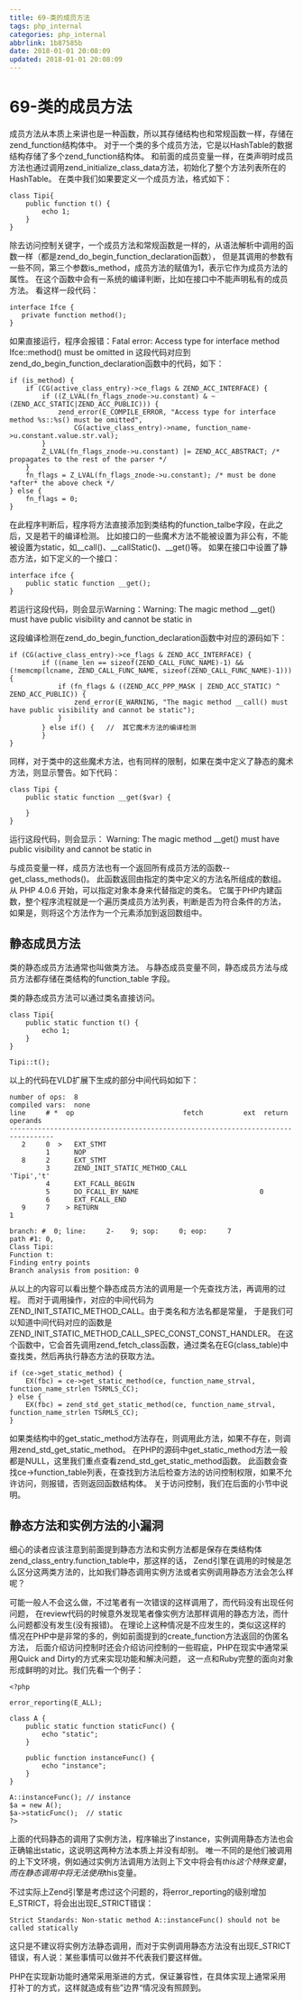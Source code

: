 ```yaml
---
title: 69-类的成员方法
tags: php_internal
categories: php_internal
abbrlink: 1b87585b
date: 2018-01-01 20:08:09
updated: 2018-01-01 20:08:09
---
```


# 69-类的成员方法
成员方法从本质上来讲也是一种函数，所以其存储结构也和常规函数一样，存储在zend_function结构体中。 对于一个类的多个成员方法，它是以HashTable的数据结构存储了多个zend_function结构体。 和前面的成员变量一样，在类声明时成员方法也通过调用zend_initialize_class_data方法，初始化了整个方法列表所在的HashTable。 在类中我们如果要定义一个成员方法，格式如下：

    class Tipi{
        public function t() {
            echo 1;
        }
    }

除去访问控制关键字，一个成员方法和常规函数是一样的，从语法解析中调用的函数一样（都是zend_do_begin_function_declaration函数）， 但是其调用的参数有一些不同，第三个参数is_method，成员方法的赋值为1，表示它作为成员方法的属性。 在这个函数中会有一系统的编译判断，比如在接口中不能声明私有的成员方法。 看这样一段代码：

    interface Ifce {
       private function method();
    }

如果直接运行，程序会报错：Fatal error: Access type for interface method Ifce::method() must be omitted in 这段代码对应到zend_do_begin_function_declaration函数中的代码，如下：

    if (is_method) {
        if (CG(active_class_entry)->ce_flags & ZEND_ACC_INTERFACE) {
            if ((Z_LVAL(fn_flags_znode->u.constant) & ~(ZEND_ACC_STATIC|ZEND_ACC_PUBLIC))) {
                zend_error(E_COMPILE_ERROR, "Access type for interface method %s::%s() must be omitted",
                    CG(active_class_entry)->name, function_name->u.constant.value.str.val);
            }
            Z_LVAL(fn_flags_znode->u.constant) |= ZEND_ACC_ABSTRACT; /* propagates to the rest of the parser */
        }
        fn_flags = Z_LVAL(fn_flags_znode->u.constant); /* must be done *after* the above check */
    } else {
        fn_flags = 0;
    }

在此程序判断后，程序将方法直接添加到类结构的function_talbe字段，在此之后，又是若干的编译检测。 比如接口的一些魔术方法不能被设置为非公有，不能被设置为static，如__call()、__callStatic()、__get()等。 如果在接口中设置了静态方法，如下定义的一个接口：

    interface ifce {
        public static function __get();
    }

若运行这段代码，则会显示Warning：Warning: The magic method __get() must have public visibility and cannot be static in

这段编译检测在zend_do_begin_function_declaration函数中对应的源码如下：

    if (CG(active_class_entry)->ce_flags & ZEND_ACC_INTERFACE) {
            if ((name_len == sizeof(ZEND_CALL_FUNC_NAME)-1) && (!memcmp(lcname, ZEND_CALL_FUNC_NAME, sizeof(ZEND_CALL_FUNC_NAME)-1))) {
                if (fn_flags & ((ZEND_ACC_PPP_MASK | ZEND_ACC_STATIC) ^ ZEND_ACC_PUBLIC)) {
                    zend_error(E_WARNING, "The magic method __call() must have public visibility and cannot be static");
                }
            } else if() {   //  其它魔术方法的编译检测
            }
    }

同样，对于类中的这些魔术方法，也有同样的限制，如果在类中定义了静态的魔术方法，则显示警告。如下代码：

    class Tipi {
        public static function __get($var) {

        }
    }

运行这段代码，则会显示： Warning: The magic method __get() must have public visibility and cannot be static in

与成员变量一样，成员方法也有一个返回所有成员方法的函数--get_class_methods()。 此函数返回由指定的类中定义的方法名所组成的数组。 从 PHP 4.0.6 开始，可以指定对象本身来代替指定的类名。 它属于PHP内建函数，整个程序流程就是一个遍历类成员方法列表，判断是否为符合条件的方法， 如果是，则将这个方法作为一个元素添加到返回数组中。
## 静态成员方法

类的静态成员方法通常也叫做类方法。 与静态成员变量不同，静态成员方法与成员方法都存储在类结构的function_table 字段。

类的静态成员方法可以通过类名直接访问。

    class Tipi{
        public static function t() {
            echo 1;
        }
    }

    Tipi::t();

以上的代码在VLD扩展下生成的部分中间代码如如下：

    number of ops:  8
    compiled vars:  none
    line     # *  op                           fetch          ext  return  operands
    ---------------------------------------------------------------------------------
       2     0  >   EXT_STMT
             1      NOP
       8     2      EXT_STMT
             3      ZEND_INIT_STATIC_METHOD_CALL                             'Tipi','t'
             4      EXT_FCALL_BEGIN
             5      DO_FCALL_BY_NAME                              0
             6      EXT_FCALL_END
       9     7    > RETURN                                                   1

    branch: #  0; line:     2-    9; sop:     0; eop:     7
    path #1: 0,
    Class Tipi:
    Function t:
    Finding entry points
    Branch analysis from position: 0

从以上的内容可以看出整个静态成员方法的调用是一个先查找方法，再调用的过程。 而对于调用操作，对应的中间代码为 ZEND_INIT_STATIC_METHOD_CALL。由于类名和方法名都是常量， 于是我们可以知道中间代码对应的函数是ZEND_INIT_STATIC_METHOD_CALL_SPEC_CONST_CONST_HANDLER。 在这个函数中，它会首先调用zend_fetch_class函数，通过类名在EG(class_table)中查找类，然后再执行静态方法的获取方法。

    if (ce->get_static_method) {
        EX(fbc) = ce->get_static_method(ce, function_name_strval, function_name_strlen TSRMLS_CC);
    } else {
        EX(fbc) = zend_std_get_static_method(ce, function_name_strval, function_name_strlen TSRMLS_CC);
    }

如果类结构中的get_static_method方法存在，则调用此方法，如果不存在，则调用zend_std_get_static_method。 在PHP的源码中get_static_method方法一般都是NULL，这里我们重点查看zend_std_get_static_method函数。 此函数会查找ce->function_table列表，在查找到方法后检查方法的访问控制权限，如果不允许访问，则报错，否则返回函数结构体。 关于访问控制，我们在后面的小节中说明。
## 静态方法和实例方法的小漏洞

细心的读者应该注意到前面提到静态方法和实例方法都是保存在类结构体zend_class_entry.function_table中，那这样的话， Zend引擎在调用的时候是怎么区分这两类方法的，比如我们静态调用实例方法或者实例调用静态方法会怎么样呢？

可能一般人不会这么做，不过笔者有一次错误的这样调用了，而代码没有出现任何问题， 在review代码的时候意外发现笔者像实例方法那样调用的静态方法，而什么问题都没有发生(没有报错)。 在理论上这种情况是不应发生的，类似这这样的情况在PHP中是非常的多的，例如前面提到的create_function方法返回的伪匿名方法， 后面介绍访问控制时还会介绍访问控制的一些瑕疵，PHP在现实中通常采用Quick and Dirty的方式来实现功能和解决问题， 这一点和Ruby完整的面向对象形成鲜明的对比。我们先看一个例子：

    <?php

    error_reporting(E_ALL);

    class A {
        public static function staticFunc() {
            echo "static";
        }

        public function instanceFunc() {
            echo "instance";    
        }
    }

    A::instanceFunc(); // instance
    $a = new A();
    $a->staticFunc();  // static
    ?>

上面的代码静态的调用了实例方法，程序输出了instance，实例调用静态方法也会正确输出static，这说明这两种方法本质上并没有却别。 唯一不同的是他们被调用的上下文环境，例如通过实例方法调用方法则上下文中将会有$this这个特殊变量，而在静态调用中将无法使用$this变量。

不过实际上Zend引擎是考虑过这个问题的，将error_reporting的级别增加E_STRICT，将会出出现E_STRICT错误：

    Strict Standards: Non-static method A::instanceFunc() should not be called statically

这只是不建议将实例方法静态调用，而对于实例调用静态方法没有出现E_STRICT错误，有人说：某些事情可以做并不代表我们要这样做。

PHP在实现新功能时通常采用渐进的方式，保证兼容性，在具体实现上通常采用打补丁的方式，这样就造成有些”边界“情况没有照顾到。
